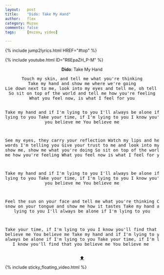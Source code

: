 ```yaml
---
layout:   post
title:    "Dido: Take My Hand"
author:   flex
category: Muzax
comments: false
tags:     [muzax, video]

---
```


{% include jump2lyrics.html HREF="#top" %}

{% include youtube.html ID="R6EpaZH_P-M" %}

<!-- break -->

<a id="top"></a>
<div id="lyrics"><div class="lyricsheader" style=""><p><center><b>Dido</b>: Take My Hand</center></p></div>

<center><pre>
Touch my skin, and tell me what you're thinking
Take my hand and show me where we're going
Lie down next to me, look into my eyes and tell me, oh tell me what you're seeing
So sit on top of the world and tell me how you're feeling
What you feel now, is what I feel for you

Take my hand and if I'm lying to you
I'll always be alone if I'm lying to you
Take your time, if I'm lying to you
I know you'll find that you believe me
You believe me

See my eyes, they carry your reflection
Watch my lips and hear the words I'm telling you
Give your trust to me and look into my heart and show me, show me what you're doing
So sit on top of the world and tell me how you're feeling
What you feel now is what I feel for you

Take my hand and if I'm lying to you
I'll always be alone if I'm lying to you
Take your time, if I'm lying to you
I know you'll find that you believe me
You believe me

Feel the sun on your face and tell me what you're thinking
Catch the snow on your tongue and show me how it tastes
Take my hand and if I'm lying to you
I'll always be alone
if I'm lying to you

Take your time, if I'm lying to you
I know you'll find that you believe me
You believe me
Take my hand and if I'm lying to you
I'll always be alone if I'm lying to you
Take your time, if I'm lying to you
I know you'll find that you believe me
You believe me
</pre>
<a href="#top">⬆</a></center></div>

<div class="sticky_floating_video"></div>
{% include sticky_floating_video.html %}